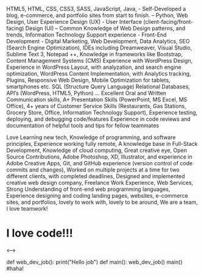 HTML5, HTML, CSS, CSS3, SASS, JavaScript, Java, - Self-Developed a blog, e-commerce, and portfolio sites from start to finish. – Python, Web Design, User Experience Design (UX) - User Interface (client-facing/front-facing) Design (UI) – Common Knowledge of Web Design patterns, and trends, Information Technology Support experience - Front-End Development - Digital Marketing, Web Development, Data Analytics, SEO (Search Engine Optimization), IDEs including Dreamweaver, Visual Studio, Sublime Text 3, Notepad ++, Knowledge in frameworks like Bootstrap, Content Management Systems (CMS) Experience with WordPress Design, Experience in WordPress Layout, with analyzation, and search engine optimization, WordPress Content Implementation, with Analytics tracking, Plugins, Responsive Web Design, Mobile Optimization for tablets, smartphones etc. SQL (Structure Query Language) Relational Databases, API’s (WordPress, HTML5, Python) … Excellent Oral and Written Communication skills, A+ Presentation Skills (PowerPoint, MS Excel, MS Office), 4+ years of Customer Service Skills (Restaurants, Gas Stations, Grocery Store, Office, Information Technology Support), Experience testing, deploying, and debugging code/features Experience in code reviews and documentation of helpful tools and tips for fellow teammates

Love Learning new tech, Knowledge of programming, and software principles, Experience working fully remote, A knowledge base in Full-Stack Development, Knowledge of cloud computing, Great creative eye, Open Source Contributions, Adobe Photoshop, XD, Illustrator, and experience in Adobe Creative Apps, Git, and GitHub experience (version control of code commits and changes), Worked on multiple projects at a time for two different clients, with completed deadlines, Designed and implemented creative web design company, Freelance Work Experience, Web Services, Strong Understanding of front-end web programming languages, Experience designing and coding landing pages, websites, e-commerce sites, and portfolios, lovely to work with, lovely to be around, We are a team, I love teamwork!

<!-->
<h1> I love code!!! </h1>
<-->
<style>
    #python {
        module= printingfunctionbelow;
}
</style>
 
def  web_dev_job():
    print("Hello job")
def main():
    web_dev_job()
main()
#haha!
